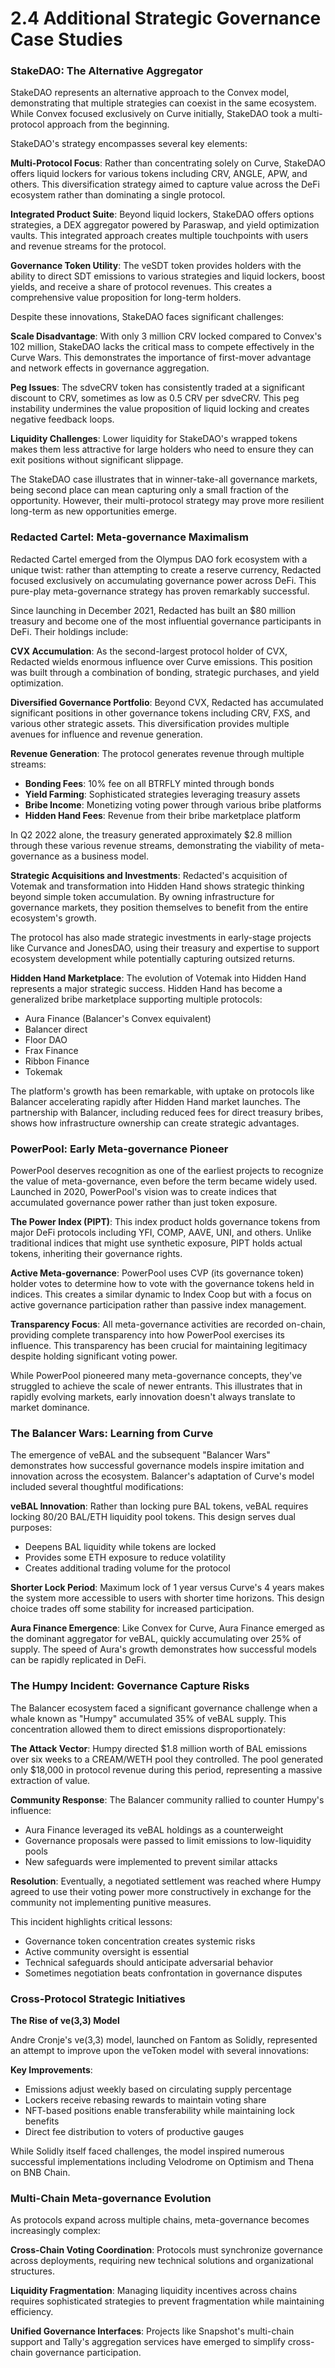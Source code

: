 # 2.4 Additional Strategic Governance Case Studies

### StakeDAO: The Alternative Aggregator

StakeDAO represents an alternative approach to the Convex model, demonstrating that multiple strategies can coexist in the same ecosystem. While Convex focused exclusively on Curve initially, StakeDAO took a multi-protocol approach from the beginning.

StakeDAO's strategy encompasses several key elements:

**Multi-Protocol Focus**: Rather than concentrating solely on Curve, StakeDAO offers liquid lockers for various tokens including CRV, ANGLE, APW, and others. This diversification strategy aimed to capture value across the DeFi ecosystem rather than dominating a single protocol.

**Integrated Product Suite**: Beyond liquid lockers, StakeDAO offers options strategies, a DEX aggregator powered by Paraswap, and yield optimization vaults. This integrated approach creates multiple touchpoints with users and revenue streams for the protocol.

**Governance Token Utility**: The veSDT token provides holders with the ability to direct SDT emissions to various strategies and liquid lockers, boost yields, and receive a share of protocol revenues. This creates a comprehensive value proposition for long-term holders.

Despite these innovations, StakeDAO faces significant challenges:

**Scale Disadvantage**: With only 3 million CRV locked compared to Convex's 102 million, StakeDAO lacks the critical mass to compete effectively in the Curve Wars. This demonstrates the importance of first-mover advantage and network effects in governance aggregation.

**Peg Issues**: The sdveCRV token has consistently traded at a significant discount to CRV, sometimes as low as 0.5 CRV per sdveCRV. This peg instability undermines the value proposition of liquid locking and creates negative feedback loops.

**Liquidity Challenges**: Lower liquidity for StakeDAO's wrapped tokens makes them less attractive for large holders who need to ensure they can exit positions without significant slippage.

The StakeDAO case illustrates that in winner-take-all governance markets, being second place can mean capturing only a small fraction of the opportunity. However, their multi-protocol strategy may prove more resilient long-term as new opportunities emerge.

### Redacted Cartel: Meta-governance Maximalism

Redacted Cartel emerged from the Olympus DAO fork ecosystem with a unique twist: rather than attempting to create a reserve currency, Redacted focused exclusively on accumulating governance power across DeFi. This pure-play meta-governance strategy has proven remarkably successful.

Since launching in December 2021, Redacted has built an $80 million treasury and become one of the most influential governance participants in DeFi. Their holdings include:

**CVX Accumulation**: As the second-largest protocol holder of CVX, Redacted wields enormous influence over Curve emissions. This position was built through a combination of bonding, strategic purchases, and yield optimization.

**Diversified Governance Portfolio**: Beyond CVX, Redacted has accumulated significant positions in other governance tokens including CRV, FXS, and various other strategic assets. This diversification provides multiple avenues for influence and revenue generation.

**Revenue Generation**: The protocol generates revenue through multiple streams:

* **Bonding Fees**: 10% fee on all BTRFLY minted through bonds
* **Yield Farming**: Sophisticated strategies leveraging treasury assets
* **Bribe Income**: Monetizing voting power through various bribe platforms
* **Hidden Hand Fees**: Revenue from their bribe marketplace platform

In Q2 2022 alone, the treasury generated approximately $2.8 million through these various revenue streams, demonstrating the viability of meta-governance as a business model.

**Strategic Acquisitions and Investments**: Redacted's acquisition of Votemak and transformation into Hidden Hand shows strategic thinking beyond simple token accumulation. By owning infrastructure for governance markets, they position themselves to benefit from the entire ecosystem's growth.

The protocol has also made strategic investments in early-stage projects like Curvance and JonesDAO, using their treasury and expertise to support ecosystem development while potentially capturing outsized returns.

**Hidden Hand Marketplace**: The evolution of Votemak into Hidden Hand represents a major strategic success. Hidden Hand has become a generalized bribe marketplace supporting multiple protocols:

* Aura Finance (Balancer's Convex equivalent)
* Balancer direct
* Floor DAO
* Frax Finance
* Ribbon Finance
* Tokemak

The platform's growth has been remarkable, with uptake on protocols like Balancer accelerating rapidly after Hidden Hand market launches. The partnership with Balancer, including reduced fees for direct treasury bribes, shows how infrastructure ownership can create strategic advantages.

### PowerPool: Early Meta-governance Pioneer

PowerPool deserves recognition as one of the earliest projects to recognize the value of meta-governance, even before the term became widely used. Launched in 2020, PowerPool's vision was to create indices that accumulated governance power rather than just token exposure.

**The Power Index (PIPT)**: This index product holds governance tokens from major DeFi protocols including YFI, COMP, AAVE, UNI, and others. Unlike traditional indices that might use synthetic exposure, PIPT holds actual tokens, inheriting their governance rights.

**Active Meta-governance**: PowerPool uses CVP (its governance token) holder votes to determine how to vote with the governance tokens held in indices. This creates a similar dynamic to Index Coop but with a focus on active governance participation rather than passive index management.

**Transparency Focus**: All meta-governance activities are recorded on-chain, providing complete transparency into how PowerPool exercises its influence. This transparency has been crucial for maintaining legitimacy despite holding significant voting power.

While PowerPool pioneered many meta-governance concepts, they've struggled to achieve the scale of newer entrants. This illustrates that in rapidly evolving markets, early innovation doesn't always translate to market dominance.

### The Balancer Wars: Learning from Curve

The emergence of veBAL and the subsequent "Balancer Wars" demonstrates how successful governance models inspire imitation and innovation across the ecosystem. Balancer's adaptation of Curve's model included several thoughtful modifications:

**veBAL Innovation**: Rather than locking pure BAL tokens, veBAL requires locking 80/20 BAL/ETH liquidity pool tokens. This design serves dual purposes:

* Deepens BAL liquidity while tokens are locked
* Provides some ETH exposure to reduce volatility
* Creates additional trading volume for the protocol

**Shorter Lock Period**: Maximum lock of 1 year versus Curve's 4 years makes the system more accessible to users with shorter time horizons. This design choice trades off some stability for increased participation.

**Aura Finance Emergence**: Like Convex for Curve, Aura Finance emerged as the dominant aggregator for veBAL, quickly accumulating over 25% of supply. The speed of Aura's growth demonstrates how successful models can be rapidly replicated in DeFi.

### **The Humpy Incident: Governance Capture Risks**

The Balancer ecosystem faced a significant governance challenge when a whale known as "Humpy" accumulated 35% of veBAL supply. This concentration allowed them to direct emissions disproportionately:

**The Attack Vector**: Humpy directed $1.8 million worth of BAL emissions over six weeks to a CREAM/WETH pool they controlled. The pool generated only $18,000 in protocol revenue during this period, representing a massive extraction of value.

**Community Response**: The Balancer community rallied to counter Humpy's influence:

* Aura Finance leveraged its veBAL holdings as a counterweight
* Governance proposals were passed to limit emissions to low-liquidity pools
* New safeguards were implemented to prevent similar attacks

**Resolution**: Eventually, a negotiated settlement was reached where Humpy agreed to use their voting power more constructively in exchange for the community not implementing punitive measures.

This incident highlights critical lessons:

* Governance token concentration creates systemic risks
* Active community oversight is essential
* Technical safeguards should anticipate adversarial behavior
* Sometimes negotiation beats confrontation in governance disputes

### Cross-Protocol Strategic Initiatives

**The Rise of ve(3,3) Model**

Andre Cronje's ve(3,3) model, launched on Fantom as Solidly, represented an attempt to improve upon the veToken model with several innovations:

**Key Improvements**:

* Emissions adjust weekly based on circulating supply percentage
* Lockers receive rebasing rewards to maintain voting share
* NFT-based positions enable transferability while maintaining lock benefits
* Direct fee distribution to voters of productive gauges

While Solidly itself faced challenges, the model inspired numerous successful implementations including Velodrome on Optimism and Thena on BNB Chain.

### **Multi-Chain Meta-governance Evolution**

As protocols expand across multiple chains, meta-governance becomes increasingly complex:

**Cross-Chain Voting Coordination**: Protocols must synchronize governance across deployments, requiring new technical solutions and organizational structures.

**Liquidity Fragmentation**: Managing liquidity incentives across chains requires sophisticated strategies to prevent fragmentation while maintaining efficiency.

**Unified Governance Interfaces**: Projects like Snapshot's multi-chain support and Tally's aggregation services have emerged to simplify cross-chain governance participation.
